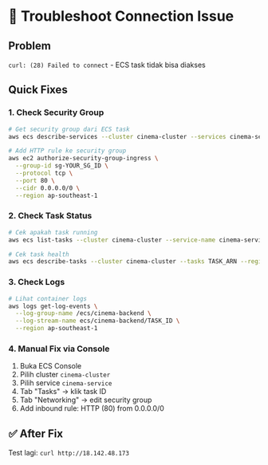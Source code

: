 # 🔧 Troubleshoot Connection Issue

## Problem
`curl: (28) Failed to connect` - ECS task tidak bisa diakses

## Quick Fixes

### 1. Check Security Group
```bash
# Get security group dari ECS task
aws ecs describe-services --cluster cinema-cluster --services cinema-service --region ap-southeast-1

# Add HTTP rule ke security group
aws ec2 authorize-security-group-ingress \
  --group-id sg-YOUR_SG_ID \
  --protocol tcp \
  --port 80 \
  --cidr 0.0.0.0/0 \
  --region ap-southeast-1
```

### 2. Check Task Status
```bash
# Cek apakah task running
aws ecs list-tasks --cluster cinema-cluster --service-name cinema-service --region ap-southeast-1

# Cek task health
aws ecs describe-tasks --cluster cinema-cluster --tasks TASK_ARN --region ap-southeast-1
```

### 3. Check Logs
```bash
# Lihat container logs
aws logs get-log-events \
  --log-group-name /ecs/cinema-backend \
  --log-stream-name ecs/cinema-backend/TASK_ID \
  --region ap-southeast-1
```

### 4. Manual Fix via Console
1. Buka ECS Console
2. Pilih cluster `cinema-cluster`
3. Pilih service `cinema-service`
4. Tab "Tasks" → klik task ID
5. Tab "Networking" → edit security group
6. Add inbound rule: HTTP (80) from 0.0.0.0/0

## ✅ After Fix
Test lagi: `curl http://18.142.48.173`